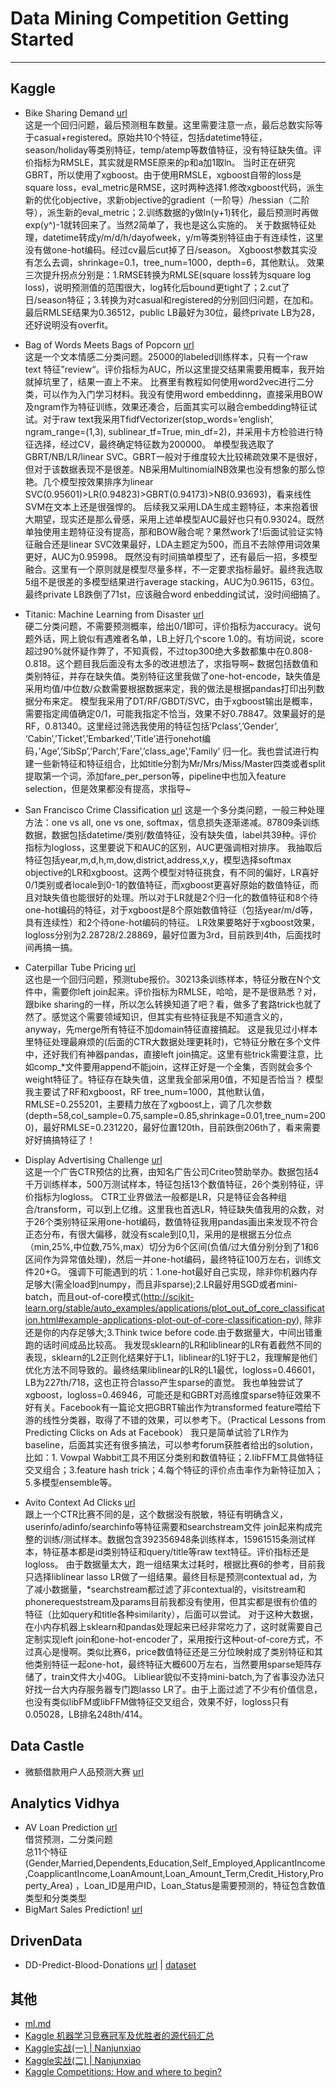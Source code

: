 # Data Mining Competition Getting Started

***************

## Kaggle
* Bike Sharing Demand [url](https://www.kaggle.com/c/bike-sharing-demand)  
这是一个回归问题，最后预测租车数量。这里需要注意一点，最后总数实际等于casual+registered。原始共10个特征，包括datetime特征，season/holiday等类别特征，temp/atemp等数值特征，没有特征缺失值。评价指标为RMSLE，其实就是RMSE原来的p和a加1取ln。
当时正在研究GBRT，所以使用了xgboost。由于使用RMSLE，xgboost自带的loss是square loss，eval_metric是RMSE，这时两种选择1.修改xgboost代码，派生新的优化objective，求新objective的gradient（一阶导）/hessian（二阶导），派生新的eval_metric；2.训练数据的y做ln(y+1)转化，最后预测时再做exp(y^)-1就转回来了。当然2简单了，我也是这么实施的。
关于数据特征处理，datetime转成y/m/d/h/dayofweek，y/m等类别特征由于有连续性，这里没有做one-hot编码。经过cv最后cut掉了日/season。
Xgboost参数其实没有怎么去调，shrinkage=0.1，tree_num=1000，depth=6，其他默认。
效果三次提升拐点分别是：1.RMSE转换为RMLSE(square loss转为square log loss)，说明预测值的范围很大，log转化后bound更tight了；2.cut了日/season特征；3.转换为对casual和registered的分别回归问题，在加和。最后RMLSE结果为0.36512，public LB最好为30位，最终private LB为28，还好说明没有overfit。
* Bag of Words Meets Bags of Popcorn [url](https://www.kaggle.com/c/word2vec-nlp-tutorial)  
这是一个文本情感二分类问题。25000的labeled训练样本，只有一个raw text 特征”review“。评价指标为AUC，所以这里提交结果需要用概率，我开始就掉坑里了，结果一直上不来。
比赛里有教程如何使用word2vec进行二分类，可以作为入门学习材料。我没有使用word embeddinng，直接采用BOW及ngram作为特征训练，效果还凑合，后面其实可以融合embedding特征试试。对于raw text我采用TfidfVectorizer(stop_words=’english’, ngram_range=(1,3), sublinear_tf=True, min_df=2)，并采用卡方检验进行特征选择，经过CV，最终确定特征数为200000。
单模型我选取了GBRT/NB/LR/linear SVC。GBRT一般对于维度较大比较稀疏效果不是很好，但对于该数据表现不是很差。NB采用MultinomialNB效果也没有想象的那么惊艳。几个模型按效果排序为linear SVC(0.95601)>LR(0.94823)>GBRT(0.94173)>NB(0.93693)，看来线性SVM在文本上还是很强悍的。
后续我又采用LDA生成主题特征，本来抱着很大期望，现实还是那么骨感，采用上述单模型AUC最好也只有0.93024。既然单独使用主题特征没有提高，那和BOW融合呢？果然work了!后面试验证实特征融合还是linear SVC效果最好，LDA主题定为500，而且不去除停用词效果更好，AUC为0.95998。
既然没有时间搞单模型了，还有最后一招，多模型融合。这里有一个原则就是模型尽量多样，不一定要求指标最好。最终我选取5组不是很差的多模型结果进行average stacking，AUC为0.96115，63位。最终private LB跌倒了71st，应该融合word enbedding试试，没时间细搞了。
* Titanic: Machine Learning from Disaster [url](https://www.kaggle.com/c/titanic)  
硬二分类问题，不需要预测概率，给出0/1即可，评价指标为accuracy。说句题外话，网上貌似有遇难者名单，LB上好几个score 1.0的。有坊间说，score超过90%就怀疑作弊了，不知真假，不过top300绝大多数都集中在0.808-0.818。这个题目我后面没有太多的改进想法了，求指导啊~
数据包括数值和类别特征，并存在缺失值。类别特征这里我做了one-hot-encode，缺失值是采用均值/中位数/众数需要根据数据来定，我的做法是根据pandas打印出列数据分布来定。
模型我采用了DT/RF/GBDT/SVC，由于xgboost输出是概率，需要指定阈值确定0/1，可能我指定不恰当，效果不好0.78847。效果最好的是RF，0.81340。这里经过筛选我使用的特征包括’Pclass’,’Gender’, ‘Cabin’,’Ticket’,’Embarked’,’Title’进行onehot编码，’Age’,’SibSp’,’Parch’,’Fare’,’class_age’,’Family’ 归一化。我也尝试进行构建一些新特征和特征组合，比如title分割为Mr/Mrs/Miss/Master四类或者split提取第一个词，添加fare_per_person等，pipeline中也加入feature selection，但是效果都没有提高，求指导~
* San Francisco Crime Classification [url](https://www.kaggle.com/c/sf-crime)
这是一个多分类问题，一般三种处理方法：one vs all, one vs one, softmax，信息损失逐渐递减。87809条训练数据，数据包括datetime/类别/数值特征，没有缺失值，label共39种。评价指标为logloss，这里要说下和AUC的区别，AUC更强调相对排序。
我抽取后特征包括year,m,d,h,m,dow,district,address,x,y，模型选择softmax objective的LR和xgboost。这两个模型对特征挑食，有不同的偏好，LR喜好0/1类别或者locale到0-1的数值特征，而xgboost更喜好原始的数值特征，而且对缺失值也能很好的处理。所以对于LR就是2个归一化的数值特征和8个待one-hot编码的特征，对于xgboost是8个原始数值特征（包括year/m/d等，具有连续性）和2个待one-hot编码的特征。
LR效果要略好于xgboost效果，logloss分别为2.28728/2.28869，最好位置为3rd，目前跌到4th，后面找时间再搞一搞。
* Caterpillar Tube Pricing [url](https://www.kaggle.com/c/caterpillar-tube-pricing)  
这也是一个回归问题，预测tube报价。30213条训练样本，特征分散在N个文件中，需要你left join起来。评价指标为RMLSE，哈哈，是不是很熟悉？对，跟bike sharing的一样，所以怎么转换知道了吧？看，做多了套路trick也就了然了。感觉这个需要领域知识，但其实有些特征我是不知道含义的，anyway，先merge所有特征不加domain特征直接搞起。
这是我见过小样本里特征处理最麻烦的(后面的CTR大数据处理更耗时)，它特征分散在多个文件中，还好我们有神器pandas，直接left join搞定。这里有些trick需要注意，比如comp_*文件要用append不能join，这样正好是一个全集，否则就会多个weight特征了。特征存在缺失值，这里我全部采用0值，不知是否恰当？
模型我主要试了RF和xgboost，RF tree_num=1000，其他默认值，RMLSE=0.255201，主要精力放在了xgboost上，调了几次参数(depth=58,col_sample=0.75,sample=0.85,shrinkage=0.01,tree_num=2000)，最好RMLSE=0.231220，最好位置120th，目前跌倒206th了，看来需要好好搞搞特征了！
* Display Advertising Challenge [url](https://www.kaggle.com/c/criteo-display-ad-challenge)  
这是一个广告CTR预估的比赛，由知名广告公司Criteo赞助举办。数据包括4千万训练样本，500万测试样本，特征包括13个数值特征，26个类别特征，评价指标为logloss。
CTR工业界做法一般都是LR，只是特征会各种组合/transform，可以到上亿维。这里我也首选LR，特征缺失值我用的众数，对于26个类别特征采用one-hot编码，数值特征我用pandas画出来发现不符合正态分布，有很大偏移，就没有scale到[0,1]，采用的是根据五分位点（min,25%,中位数,75%,max）切分为6个区间(负值/过大值分别分到了1和6区间作为异常值处理)，然后一并one-hot编码，最终特征100万左右，训练文件20+G。
强调下可能遇到的坑：1.one-hot最好自己实现，除非你机器内存足够大(需全load到numpy，而且非sparse);2.LR最好用SGD或者mini-batch，而且out-of-core模式(http://scikit-learn.org/stable/auto_examples/applications/plot_out_of_core_classification.html#example-applications-plot-out-of-core-classification-py), 除非还是你的内存足够大;3.Think twice before code.由于数据量大，中间出错重跑的话时间成品比较高。
我发现sklearn的LR和liblinear的LR有着截然不同的表现，sklearn的L2正则化结果好于L1，liblinear的L1好于L2，我理解是他们优化方法不同导致的。最终结果liblinear的LR的L1最优，logloss=0.46601，LB为227th/718，这也正符合lasso产生sparse的直觉。
我也单独尝试了xgboost，logloss=0.46946，可能还是和GBRT对高维度sparse特征效果不好有关。Facebook有一篇论文把GBRT输出作为transformed feature喂给下游的线性分类器，取得了不错的效果，可以参考下。（Practical Lessons from Predicting Clicks on Ads at Facebook）
我只是简单试验了LR作为baseline，后面其实还有很多搞法，可以参考forum获胜者给出的solution，比如：1. Vowpal Wabbit工具不用区分类别和数值特征；2.libFFM工具做特征交叉组合；3.feature hash trick；4.每个特征的评价点击率作为新特征加入；5.多模型ensemble等。

* Avito Context Ad Clicks [url](https://www.kaggle.com/c/avito-context-ad-clicks)  
跟上一个CTR比赛不同的是，这个数据没有脱敏，特征有明确含义，userinfo/adinfo/searchinfo等特征需要和searchstream文件 join起来构成完整的训练/测试样本。数据包含392356948条训练样本，15961515条测试样本，特征基本都是id类别特征和query/title等raw text特征。评价指标还是logloss。
由于数据量太大，跑一组结果太过耗时，根据比赛6的参考，目前我只选择liblinear lasso LR做了一组结果。最终目标是预测contextual ad，为了减小数据量，*searchstream都过滤了非contextual的，visitstream和phonerequeststream及params目前我都没有使用，但其实都是很有价值的特征（比如query和title各种similarity），后面可以尝试。
对于这种大数据，在小内存机器上sklearn和pandas处理起来已经非常吃力了，这时就需要自己定制实现left join和one-hot-encoder了，采用按行这种out-of-core方式，不过真心是慢啊。类似比赛6，price数值特征还是三分位映射成了类别特征和其他类别特征一起one-hot，最终特征大概600万左右，当然要用sparse矩阵存储了，train文件大小40G。
Libliear貌似不支持mini-batch,为了省事没办法只好找一台大内存服务器专门跑lasso LR了。由于上面过滤了不少有价值信息，也没有类似libFM或libFFM做特征交叉组合，效果不好，logloss只有0.05028，LB排名248th/414。


## Data Castle
* 微额借款用户人品预测大赛 [url](http://pkbigdata.com/common/competition/148.html)

## Analytics Vidhya
* AV Loan Prediction [url](http://datahack.analyticsvidhya.com/contest/practice-problem-loan-prediction#)  
  借贷预测，二分类问题  
  总11个特征(Gender,Married,Dependents,Education,Self_Employed,ApplicantIncome,CoapplicantIncome,LoanAmount,Loan_Amount_Term,Credit_History,Property_Area)
  ，Loan_ID是用户ID，Loan_Status是需要预测的，特征包含数值类型和分类类型
* BigMart Sales Prediction! [url](http://datahack.analyticsvidhya.com/contest/practice-problem-bigmart-sales-prediction)


## DrivenData
* DD-Predict-Blood-Donations [url](http://www.drivendata.org/competitions/2/page/7/) | [dataset](https://archive.ics.uci.edu/ml/datasets/Blood+Transfusion+Service+Center)
  
## 其他
* [ml.md](https://github.com/yew1eb/machine-learning/blob/master/docs/ml.md)
* [Kaggle 机器学习竞赛冠军及优胜者的源代码汇总](http://suanfazu.com/t/kaggle-ji-qi-xue-xi-jing-sai-guan-jun-ji-you-sheng-zhe-de-yuan-dai-ma-hui-zong/230)
* [Kaggle实战(一) | Nanjunxiao](http://nanjunxiao.github.io/2015/07/30/Kaggle%E5%AE%9E%E6%88%98%E4%B8%80/)  
* [Kaggle实战(二) | Nanjunxiao](http://nanjunxiao.github.io/2015/07/31/Kaggle%E5%AE%9E%E6%88%98%E4%BA%8C/)  
* [Kaggle Competitions: How and where to begin?](http://www.analyticsvidhya.com/blog/2015/06/start-journey-kaggle/)  
